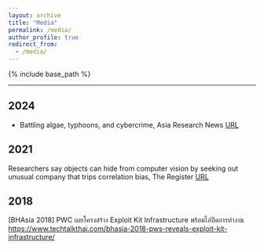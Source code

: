 ```yaml
---
layout: archive
title: "Media"
permalink: /media/
author_profile: true
redirect_from: 
  - /media/
---
```

{% include base_path %}

---
## 2024
* Battling algae, typhoons, and cybercrime, Asia Research News [URL](https://www.asiaresearchnews.com/content/battling-algae-typhoons-and-cybercrime)

## 2021
Researchers say objects can hide from computer vision by seeking out unusual company that trips correlation bias, The Register [URL](https://www.theregister.com/2021/05/07/computer_vision_correlation_bias/)


## 2018 
[BHAsia 2018] PWC เผยโครงสร้าง Exploit Kit Infrastructure พร้อมไล่ปิดการทำงาน https://www.techtalkthai.com/bhasia-2018-pws-reveals-exploit-kit-infrastructure/